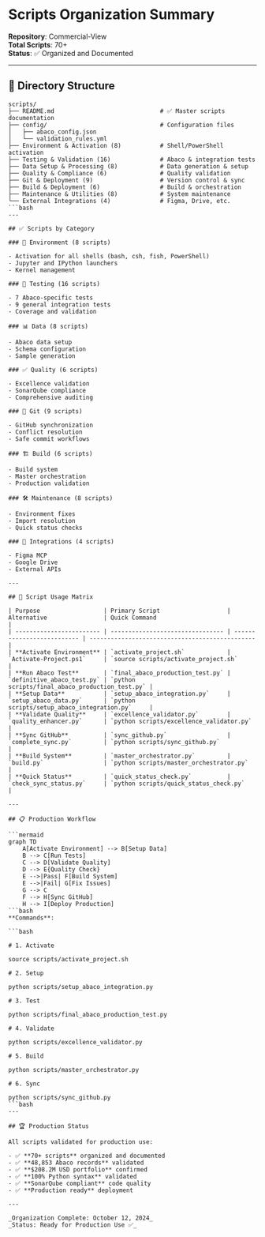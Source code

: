 # Scripts Organization Summary

**Repository**: Commercial-View  
**Total Scripts**: 70+  
**Status**: ✅ Organized and Documented

---

## 📁 Directory Structure

```text
scripts/
├── README.md                              # ✅ Master scripts documentation
├── config/                                # Configuration files
│   ├── abaco_config.json
│   └── validation_rules.yml
├── Environment & Activation (8)           # Shell/PowerShell activation
├── Testing & Validation (16)              # Abaco & integration tests
├── Data Setup & Processing (8)            # Data generation & setup
├── Quality & Compliance (6)               # Quality validation
├── Git & Deployment (9)                   # Version control & sync
├── Build & Deployment (6)                 # Build & orchestration
├── Maintenance & Utilities (8)            # System maintenance
└── External Integrations (4)              # Figma, Drive, etc.
```bash
---

## ✅ Scripts by Category

### 🚀 Environment (8 scripts)

- Activation for all shells (bash, csh, fish, PowerShell)
- Jupyter and IPython launchers
- Kernel management

### 🧪 Testing (16 scripts)

- 7 Abaco-specific tests
- 9 general integration tests
- Coverage and validation

### 📊 Data (8 scripts)

- Abaco data setup
- Schema configuration
- Sample generation

### ✅ Quality (6 scripts)

- Excellence validation
- SonarQube compliance
- Comprehensive auditing

### 🔧 Git (9 scripts)

- GitHub synchronization
- Conflict resolution
- Safe commit workflows

### 🏗️ Build (6 scripts)

- Build system
- Master orchestration
- Production validation

### 🛠️ Maintenance (8 scripts)

- Environment fixes
- Import resolution
- Quick status checks

### 🔌 Integrations (4 scripts)

- Figma MCP
- Google Drive
- External APIs

---

## 🎯 Script Usage Matrix

| Purpose                  | Primary Script                   | Alternative                | Quick Command                                   |
| ------------------------ | -------------------------------- | -------------------------- | ----------------------------------------------- |
| **Activate Environment** | `activate_project.sh`            | `Activate-Project.ps1`     | `source scripts/activate_project.sh`            |
| **Run Abaco Test**       | `final_abaco_production_test.py` | `definitive_abaco_test.py` | `python scripts/final_abaco_production_test.py` |
| **Setup Data**           | `setup_abaco_integration.py`     | `setup_abaco_data.py`      | `python scripts/setup_abaco_integration.py`     |
| **Validate Quality**     | `excellence_validator.py`        | `quality_enhancer.py`      | `python scripts/excellence_validator.py`        |
| **Sync GitHub**          | `sync_github.py`                 | `complete_sync.py`         | `python scripts/sync_github.py`                 |
| **Build System**         | `master_orchestrator.py`         | `build.py`                 | `python scripts/master_orchestrator.py`         |
| **Quick Status**         | `quick_status_check.py`          | `check_sync_status.py`     | `python scripts/quick_status_check.py`          |

---

## 📋 Production Workflow

```mermaid
graph TD
    A[Activate Environment] --> B[Setup Data]
    B --> C[Run Tests]
    C --> D[Validate Quality]
    D --> E{Quality Check}
    E -->|Pass| F[Build System]
    E -->|Fail| G[Fix Issues]
    G --> C
    F --> H[Sync GitHub]
    H --> I[Deploy Production]
```bash
**Commands**:

```bash

# 1. Activate

source scripts/activate_project.sh

# 2. Setup

python scripts/setup_abaco_integration.py

# 3. Test

python scripts/final_abaco_production_test.py

# 4. Validate

python scripts/excellence_validator.py

# 5. Build

python scripts/master_orchestrator.py

# 6. Sync

python scripts/sync_github.py
```bash
---

## 🏆 Production Status

All scripts validated for production use:

- ✅ **70+ scripts** organized and documented
- ✅ **48,853 Abaco records** validated
- ✅ **$208.2M USD portfolio** confirmed
- ✅ **100% Python syntax** validated
- ✅ **SonarQube compliant** code quality
- ✅ **Production ready** deployment

---

_Organization Complete: October 12, 2024_  
_Status: Ready for Production Use ✅_
